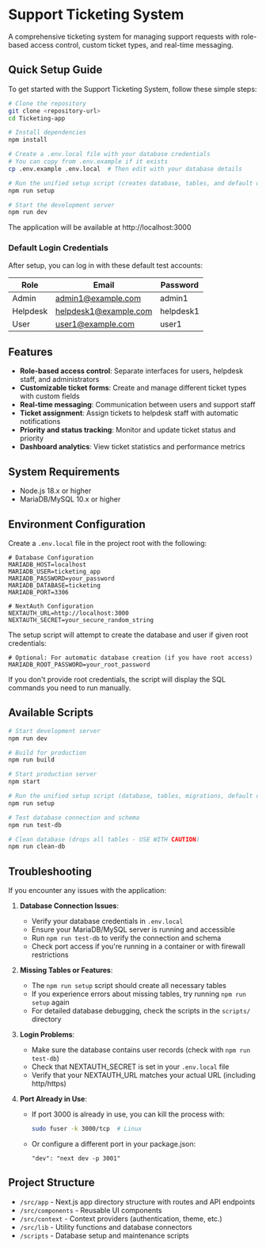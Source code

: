 # Support Ticketing System

A comprehensive ticketing system for managing support requests with role-based access control, custom ticket types, and real-time messaging.

## Quick Setup Guide

To get started with the Support Ticketing System, follow these simple steps:

```bash
# Clone the repository
git clone <repository-url>
cd Ticketing-app

# Install dependencies
npm install

# Create a .env.local file with your database credentials
# You can copy from .env.example if it exists
cp .env.example .env.local  # Then edit with your database details

# Run the unified setup script (creates database, tables, and default data)
npm run setup

# Start the development server
npm run dev
```

The application will be available at http://localhost:3000

### Default Login Credentials

After setup, you can log in with these default test accounts:

| Role     | Email                  | Password  |
|----------|------------------------|-----------|
| Admin    | admin1@example.com     | admin1    |
| Helpdesk | helpdesk1@example.com  | helpdesk1 |
| User     | user1@example.com      | user1     |

## Features

- **Role-based access control**: Separate interfaces for users, helpdesk staff, and administrators
- **Customizable ticket forms**: Create and manage different ticket types with custom fields
- **Real-time messaging**: Communication between users and support staff
- **Ticket assignment**: Assign tickets to helpdesk staff with automatic notifications
- **Priority and status tracking**: Monitor and update ticket status and priority
- **Dashboard analytics**: View ticket statistics and performance metrics

## System Requirements

- Node.js 18.x or higher
- MariaDB/MySQL 10.x or higher

## Environment Configuration

Create a `.env.local` file in the project root with the following:

```
# Database Configuration
MARIADB_HOST=localhost
MARIADB_USER=ticketing_app
MARIADB_PASSWORD=your_password
MARIADB_DATABASE=ticketing
MARIADB_PORT=3306

# NextAuth Configuration
NEXTAUTH_URL=http://localhost:3000
NEXTAUTH_SECRET=your_secure_random_string
```

The setup script will attempt to create the database and user if given root credentials:

```
# Optional: For automatic database creation (if you have root access)
MARIADB_ROOT_PASSWORD=your_root_password
```

If you don't provide root credentials, the script will display the SQL commands you need to run manually.

## Available Scripts

```bash
# Start development server
npm run dev

# Build for production
npm run build

# Start production server
npm start

# Run the unified setup script (database, tables, migrations, default data)
npm run setup

# Test database connection and schema
npm run test-db

# Clean database (drops all tables - USE WITH CAUTION)
npm run clean-db
```

## Troubleshooting

If you encounter any issues with the application:

1. **Database Connection Issues**:
   - Verify your database credentials in `.env.local`
   - Ensure your MariaDB/MySQL server is running and accessible
   - Run `npm run test-db` to verify the connection and schema
   - Check port access if you're running in a container or with firewall restrictions

2. **Missing Tables or Features**:
   - The `npm run setup` script should create all necessary tables
   - If you experience errors about missing tables, try running `npm run setup` again
   - For detailed database debugging, check the scripts in the `scripts/` directory

3. **Login Problems**:
   - Make sure the database contains user records (check with `npm run test-db`)
   - Check that NEXTAUTH_SECRET is set in your `.env.local` file
   - Verify that your NEXTAUTH_URL matches your actual URL (including http/https)

4. **Port Already in Use**:
   - If port 3000 is already in use, you can kill the process with:
     ```bash
     sudo fuser -k 3000/tcp  # Linux
     ```
   - Or configure a different port in your package.json:
     ```
     "dev": "next dev -p 3001"
     ```

## Project Structure

- `/src/app` - Next.js app directory structure with routes and API endpoints
- `/src/components` - Reusable UI components
- `/src/context` - Context providers (authentication, theme, etc.)
- `/src/lib` - Utility functions and database connectors
- `/scripts` - Database setup and maintenance scripts
